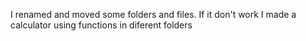 I renamed and moved some folders and files.
If it don't work I made a calculator using functions in diferent folders